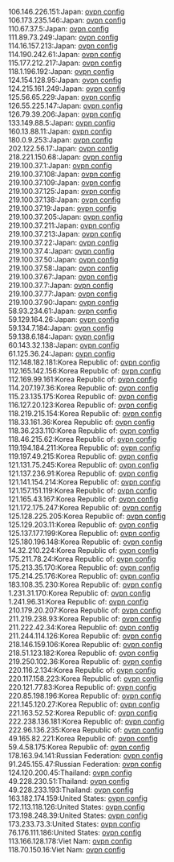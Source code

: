 106.146.226.151:Japan: [ovpn config](vpn/106_146_226_151.ovpn)  
106.173.235.146:Japan: [ovpn config](vpn/106_173_235_146.ovpn)  
110.67.37.5:Japan: [ovpn config](vpn/110_67_37_5.ovpn)  
111.89.73.249:Japan: [ovpn config](vpn/111_89_73_249.ovpn)  
114.16.157.213:Japan: [ovpn config](vpn/114_16_157_213.ovpn)  
114.190.242.61:Japan: [ovpn config](vpn/114_190_242_61.ovpn)  
115.177.212.217:Japan: [ovpn config](vpn/115_177_212_217.ovpn)  
118.1.196.192:Japan: [ovpn config](vpn/118_1_196_192.ovpn)  
124.154.128.95:Japan: [ovpn config](vpn/124_154_128_95.ovpn)  
124.215.161.249:Japan: [ovpn config](vpn/124_215_161_249.ovpn)  
125.56.65.229:Japan: [ovpn config](vpn/125_56_65_229.ovpn)  
126.55.225.147:Japan: [ovpn config](vpn/126_55_225_147.ovpn)  
126.79.39.206:Japan: [ovpn config](vpn/126_79_39_206.ovpn)  
133.149.88.5:Japan: [ovpn config](vpn/133_149_88_5.ovpn)  
160.13.88.11:Japan: [ovpn config](vpn/160_13_88_11.ovpn)  
180.0.9.253:Japan: [ovpn config](vpn/180_0_9_253.ovpn)  
202.122.56.17:Japan: [ovpn config](vpn/202_122_56_17.ovpn)  
218.221.150.68:Japan: [ovpn config](vpn/218_221_150_68.ovpn)  
219.100.37.1:Japan: [ovpn config](vpn/219_100_37_1.ovpn)  
219.100.37.108:Japan: [ovpn config](vpn/219_100_37_108.ovpn)  
219.100.37.109:Japan: [ovpn config](vpn/219_100_37_109.ovpn)  
219.100.37.125:Japan: [ovpn config](vpn/219_100_37_125.ovpn)  
219.100.37.138:Japan: [ovpn config](vpn/219_100_37_138.ovpn)  
219.100.37.19:Japan: [ovpn config](vpn/219_100_37_19.ovpn)  
219.100.37.205:Japan: [ovpn config](vpn/219_100_37_205.ovpn)  
219.100.37.211:Japan: [ovpn config](vpn/219_100_37_211.ovpn)  
219.100.37.213:Japan: [ovpn config](vpn/219_100_37_213.ovpn)  
219.100.37.22:Japan: [ovpn config](vpn/219_100_37_22.ovpn)  
219.100.37.4:Japan: [ovpn config](vpn/219_100_37_4.ovpn)  
219.100.37.50:Japan: [ovpn config](vpn/219_100_37_50.ovpn)  
219.100.37.58:Japan: [ovpn config](vpn/219_100_37_58.ovpn)  
219.100.37.67:Japan: [ovpn config](vpn/219_100_37_67.ovpn)  
219.100.37.7:Japan: [ovpn config](vpn/219_100_37_7.ovpn)  
219.100.37.77:Japan: [ovpn config](vpn/219_100_37_77.ovpn)  
219.100.37.90:Japan: [ovpn config](vpn/219_100_37_90.ovpn)  
58.93.234.61:Japan: [ovpn config](vpn/58_93_234_61.ovpn)  
59.129.164.26:Japan: [ovpn config](vpn/59_129_164_26.ovpn)  
59.134.7.184:Japan: [ovpn config](vpn/59_134_7_184.ovpn)  
59.138.6.184:Japan: [ovpn config](vpn/59_138_6_184.ovpn)  
60.143.32.138:Japan: [ovpn config](vpn/60_143_32_138.ovpn)  
61.125.36.24:Japan: [ovpn config](vpn/61_125_36_24.ovpn)  
112.148.182.181:Korea Republic of: [ovpn config](vpn/112_148_182_181.ovpn)  
112.165.142.156:Korea Republic of: [ovpn config](vpn/112_165_142_156.ovpn)  
112.169.99.161:Korea Republic of: [ovpn config](vpn/112_169_99_161.ovpn)  
114.207.197.36:Korea Republic of: [ovpn config](vpn/114_207_197_36.ovpn)  
115.23.135.175:Korea Republic of: [ovpn config](vpn/115_23_135_175.ovpn)  
116.127.20.123:Korea Republic of: [ovpn config](vpn/116_127_20_123.ovpn)  
118.219.215.154:Korea Republic of: [ovpn config](vpn/118_219_215_154.ovpn)  
118.33.161.36:Korea Republic of: [ovpn config](vpn/118_33_161_36.ovpn)  
118.36.233.110:Korea Republic of: [ovpn config](vpn/118_36_233_110.ovpn)  
118.46.215.62:Korea Republic of: [ovpn config](vpn/118_46_215_62.ovpn)  
119.194.184.211:Korea Republic of: [ovpn config](vpn/119_194_184_211.ovpn)  
119.197.49.215:Korea Republic of: [ovpn config](vpn/119_197_49_215.ovpn)  
121.131.75.245:Korea Republic of: [ovpn config](vpn/121_131_75_245.ovpn)  
121.137.236.91:Korea Republic of: [ovpn config](vpn/121_137_236_91.ovpn)  
121.141.154.214:Korea Republic of: [ovpn config](vpn/121_141_154_214.ovpn)  
121.157.151.119:Korea Republic of: [ovpn config](vpn/121_157_151_119.ovpn)  
121.165.43.167:Korea Republic of: [ovpn config](vpn/121_165_43_167.ovpn)  
121.172.175.247:Korea Republic of: [ovpn config](vpn/121_172_175_247.ovpn)  
125.128.225.205:Korea Republic of: [ovpn config](vpn/125_128_225_205.ovpn)  
125.129.203.11:Korea Republic of: [ovpn config](vpn/125_129_203_11.ovpn)  
125.137.177.199:Korea Republic of: [ovpn config](vpn/125_137_177_199.ovpn)  
125.180.196.148:Korea Republic of: [ovpn config](vpn/125_180_196_148.ovpn)  
14.32.210.224:Korea Republic of: [ovpn config](vpn/14_32_210_224.ovpn)  
175.211.78.24:Korea Republic of: [ovpn config](vpn/175_211_78_24.ovpn)  
175.213.35.170:Korea Republic of: [ovpn config](vpn/175_213_35_170.ovpn)  
175.214.25.176:Korea Republic of: [ovpn config](vpn/175_214_25_176.ovpn)  
183.108.35.230:Korea Republic of: [ovpn config](vpn/183_108_35_230.ovpn)  
1.231.31.170:Korea Republic of: [ovpn config](vpn/1_231_31_170.ovpn)  
1.241.96.31:Korea Republic of: [ovpn config](vpn/1_241_96_31.ovpn)  
210.179.20.207:Korea Republic of: [ovpn config](vpn/210_179_20_207.ovpn)  
211.219.238.93:Korea Republic of: [ovpn config](vpn/211_219_238_93.ovpn)  
211.222.42.34:Korea Republic of: [ovpn config](vpn/211_222_42_34.ovpn)  
211.244.114.126:Korea Republic of: [ovpn config](vpn/211_244_114_126.ovpn)  
218.146.159.106:Korea Republic of: [ovpn config](vpn/218_146_159_106.ovpn)  
218.51.123.182:Korea Republic of: [ovpn config](vpn/218_51_123_182.ovpn)  
219.250.102.36:Korea Republic of: [ovpn config](vpn/219_250_102_36.ovpn)  
220.116.2.134:Korea Republic of: [ovpn config](vpn/220_116_2_134.ovpn)  
220.117.158.223:Korea Republic of: [ovpn config](vpn/220_117_158_223.ovpn)  
220.121.77.83:Korea Republic of: [ovpn config](vpn/220_121_77_83.ovpn)  
220.85.198.196:Korea Republic of: [ovpn config](vpn/220_85_198_196.ovpn)  
221.145.120.27:Korea Republic of: [ovpn config](vpn/221_145_120_27.ovpn)  
221.163.52.52:Korea Republic of: [ovpn config](vpn/221_163_52_52.ovpn)  
222.238.136.181:Korea Republic of: [ovpn config](vpn/222_238_136_181.ovpn)  
222.96.136.235:Korea Republic of: [ovpn config](vpn/222_96_136_235.ovpn)  
49.165.82.221:Korea Republic of: [ovpn config](vpn/49_165_82_221.ovpn)  
59.4.58.175:Korea Republic of: [ovpn config](vpn/59_4_58_175.ovpn)  
178.163.94.141:Russian Federation: [ovpn config](vpn/178_163_94_141.ovpn)  
91.245.155.47:Russian Federation: [ovpn config](vpn/91_245_155_47.ovpn)  
124.120.200.45:Thailand: [ovpn config](vpn/124_120_200_45.ovpn)  
49.228.230.51:Thailand: [ovpn config](vpn/49_228_230_51.ovpn)  
49.228.233.193:Thailand: [ovpn config](vpn/49_228_233_193.ovpn)  
163.182.174.159:United States: [ovpn config](vpn/163_182_174_159.ovpn)  
172.113.118.126:United States: [ovpn config](vpn/172_113_118_126.ovpn)  
173.198.248.39:United States: [ovpn config](vpn/173_198_248_39.ovpn)  
173.233.73.3:United States: [ovpn config](vpn/173_233_73_3.ovpn)  
76.176.111.186:United States: [ovpn config](vpn/76_176_111_186.ovpn)  
113.166.128.178:Viet Nam: [ovpn config](vpn/113_166_128_178.ovpn)  
118.70.150.16:Viet Nam: [ovpn config](vpn/118_70_150_16.ovpn)  
